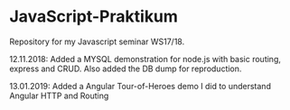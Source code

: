 # JavaScript-Praktikum

Repository for my Javascript seminar WS17/18.

12.11.2018: Added a MYSQL demonstration for node.js with basic routing, express and CRUD. Also added the DB dump for reproduction.

13.01.2019: Added a Angular Tour-of-Heroes demo I did to understand Angular HTTP and Routing
